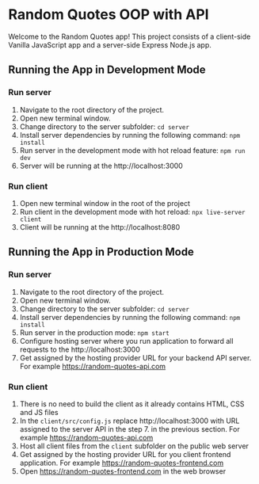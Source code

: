 # Random Quotes OOP with API

Welcome to the Random Quotes app!
This project consists of a client-side Vanilla JavaScript app and a server-side Express Node.js app.

## Running the App in Development Mode

### Run server

1. Navigate to the root directory of the project.
1. Open new terminal window.
1. Change directory to the server subfolder:
   `cd server`
1. Install server dependencies by running the following command:
   `npm install`
1. Run server in the development mode with hot reload feature:
   `npm run dev`
1. Server will be running at the http://localhost:3000

### Run client

1. Open new terminal window in the root of the project
1. Run client in the development mode with hot reload:
   `npx live-server client`
1. Client will be running at the http://localhost:8080

## Running the App in Production Mode

### Run server

1. Navigate to the root directory of the project.
1. Open new terminal window.
1. Change directory to the server subfolder:
   `cd server`
1. Install server dependencies by running the following command:
   `npm install`
1. Run server in the production mode:
   `npm start`
1. Configure hosting server where you run application to forward all requests to the http://localhost:3000
1. Get assigned by the hosting provider URL for your backend API server.
   For example https://random-quotes-api.com

### Run client

1. There is no need to build the client as it already contains HTML, CSS and JS files
1. In the `client/src/config.js` replace http://localhost:3000 with URL assigned to the server API in the step 7. in the previous section. For example https://random-quotes-api.com
1. Host all client files from the `client` subfolder on the public web server
1. Get assigned by the hosting provider URL for you client frontend application.
   For example https://random-quotes-frontend.com
5. Open https://random-quotes-frontend.com in the web browser
